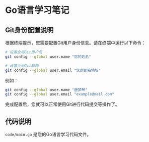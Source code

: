 # Go语言学习笔记

## Git身份配置说明

根据终端提示，您需要配置Git用户身份信息。请在终端中运行以下命令：

```bash
# 设置全局Git用户名
git config --global user.name "您的姓名"

# 设置全局Git邮箱
git config --global user.email "您的邮箱地址"
```

例如：
```bash
git config --global user.name "唐梦琴"
git config --global user.email "example@mail.com"
```

完成配置后，您就可以正常使用Git进行代码提交等操作了。

## 代码说明

`code/main.go` 是您的Go语言学习代码文件。